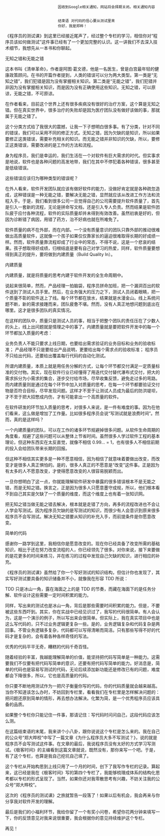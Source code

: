 
                            
                            因收到Google相关通知，网站将会择期关闭。相关通知内容
                            
                            
                            结束语 对代码的信心要从测试里来
                            你好，我是郑晔！

《程序员的测试课》到这里已经接近尾声了，经过整个专栏的学习，相信你对“程序员该如何做测试”这件事已经有了一个更加完整的认识。这一讲我们不去深入技术细节，我想先从一本书和你聊起。

无知之错和无能之错

这本书叫《清单革命》，作者是阿图·葛文德，他是一名医生，曾是白宫最年轻的健康政策顾问。在书的开篇作者提到，人类的错误可以分为两大类型。第一类是“无知之错”，我们犯错是因为没有掌握相关知识。第二类是“无能之错”，我们犯错并非因为没有掌握相关知识，而是因为没有正确使用这些知识。无知之错，可以原谅，无能之错，不可原谅。

在作者看来，目前这个世界上还有很多疾病没有很好的治疗方案，这个算是无知之错。但在真实世界中，很多治疗的失败却是因为医疗团队没有做好该做的事，那就属于无能之错了。

这个分类方式给了我很大的震撼，让我一下子想明白很多事。有了分类，针对不同的错误，我们可以采用不同的修正方式。无知之错，因为欠缺的是知识，所以如果要修正这类错误，需要补充相关的知识。而无能之错并非知识的欠缺，所以，要修正这类错误，需要改进的是工作的方法和流程。

身为程序员，我们是幸运的，我们生活在一个对软件有巨大需求的时代。但实事求是地说，软件也是各种问题的高发地带，我们在其中不停犯着各种错误，很多甚至是低级错误。

这些错误应该归为哪种类型的错误呢？

在外人看来，软件开发团队就应该有做好软件的能力，没做好肯定就是各种疏忽造成，这种错误是一种无能之错，要解决无能之错，显然就应该从改进工作方法和流程入手。于是，我们看到很多公司一旦觉得自己的公司需要提升软件质量了，首先是引入一套新的流程，无论是拼命写文档，还是引入专人负责。然而结果是软件团队疲于应付各种流程，软件的实际质量却并未得到有效改善。虽然初衷是好的，但因为诊断错了病因，用错了药方，治不好病也就在所难免了。

软件质量的病不在外部，而在内部。一个没有质量意识的团队只靠外部的推动很难做出高质量软件，这就像一个孩子如果仅仅靠家长的逼迫很难取得长期的好成绩一样。然而，软件质量靠流程却成了行业中的常态，不得不说，这是一个悲哀的结果。孩子想取得好成绩，归根结底是要有自己对学习的热爱，同样，软件质量要想得到真正的提升，要将做到内建质量（Build Quality In）。

内建质量

内建质量，就是将质量的思考内建于软件开发的全生命周期中。

说起来很简单，然而，产品经理一拍脑袋，程序员拼命加班，把一个漏洞百出的软件送到了测试人员手里。然后，在业务强大的压力之下，测试人员闭着眼睛，把一个质量不彰的软件送上了线。每个环节都在放水，结果就是水漫金山。线上系统问题不断，新的需求接踵而来，团队疲惫不堪。然而，没有人真正地想问题到底出在哪里。这才是很多团队的真实情况。

在这样的团队中，质量只是测试人员的事，相当于把整个团队的责任压在了少数人的头上，线上出问题就是情理之中的事了。内建质量就是要把软件开发中的每一个环节都加入质量的考虑：


业务负责人不能只要求上线日期，也要给出需求验证的业务目标和业务的验收标准；
产品经理不只是要给出产品说明，更要给出每个需求点的验收标准；
程序员不只给出代码，还要给出覆盖每行代码的自动化测试。


所谓内建质量，本质上就是用任务分解的方式，让每个环节都交付满足一定质量标准的交付物。其实，现在软件行业已经懂得了用迭代交付替代瀑布式交付，把大的需求拆分为小需求的集合，逐步交付给市场，尽早收集反馈，避免走过多的弯路。而内建质量则是通过在每个环节中加入对质量的思考，在每一个环节都要验证交付物是否符合目标，尽早发现问题。这样才不至于让测试人员成为最后的防洪堤坝，才不至于把大招憋成内伤，才有可能拿出一个高质量的软件。

在软件研发的环节加入质量的思考，对很多人来说，是一件有难度的事。因为在他们看来，这么做是增加了工作量。比如很多程序员会说“写测试就是浪费时间”。然而，真的是这样吗？

一个内建质量的团队，可以在工作的诸多环节规避掉很多问题。从软件生命周期的角度看，规避了这些问题可以从整体上节省时间。虽然很多人学过软件工程的基本理论，但这种东西实在太反直觉，就像不相信 0.99… = 1，也有很多人不相信前期的投入会给团队带来长期的回报。

但这种不相信其实更多是一种不愿意相信，因为相信了就意味着要做出改变，而改变才是很多人真正惧怕的。是的，很多人真正的不愿意是“改变”这件事。正是因为有太多的人不愿意改变，才使得愿意改变的人很容易脱颖而出。

一旦你想明白了这一点，你就能理解软件研发中暴露的很多错误根本不是无能之错，而是无知之错。换言之，正是因为很多人只愿意墨守成规，所以，他们根本看不到自己其实是欠缺了一个质量的维度，而这个维度上也有着一张知识网。

把无知之错当做无能之错去解决，根本就是走错了方向，再多的流程改进也不会让人学会写测试。因为程序员欠缺的是写测试的知识，而很少有人会意识到原来很多程序员不会写测试。解决无知之错要从知识的补充入手，而前提条件是你愿意改变。

简单的代码

感谢你一路学到这里，我相信你是愿意改变的。现在你已经具备了改变所需的基础知识，相比于还在努力改变流程的人，你已经领先了很多。对你来说，接下来要做的是花更多的时间来练习，并在练习的过程中发现自己欠缺的知识，进行相应的补充。

《程序员的测试课》虽然给了你一个写好测试的知识结构，但估计你也发现了，其实写好测试要具备的知识储备并不小，就像我在形容 TDD 所说：


TDD 只是冰山一角，露在海面之上的是 TDD 的节奏，而藏在海面下的是任务分解、软件设计这些需要一定时间积累的能力。


同样，写出来的测试也是冰山一角，背后是那些需要时间积累的能力。但是，不要被这些东西吓到。其实，你在实战中已经见识过了，我写的代码很简单。有人会认为，这是一个演示的例子，所以写出来会很简单。但实际上，我在真实项目中也是这么写代码的，只不过业务逻辑更复杂一些。是的，业务逻辑复杂和代码复杂是两回事。不管业务逻辑多复杂，代码都可以写得清晰而简洁。只有那些写得不好的代码才是复杂的，会有着各种各样奇怪的写法。

优秀的代码平平无奇，糟糕的代码千奇百怪。

随着经验的丰富，我越能理解简单的价值，能坚持把代码写简单是一种能力。这需要我们不仅要有把代码写简单的意识，还要有把代码写简单的能力。好消息是，简单的代码也是容易写测试的代码，无论后续添加新功能还是修改已有的问题，难度都会下降很多，所以，它也是高质量的代码。

你只要不断地用测试作为一把尺子衡量你写的代码，你的代码质量就会越来越高。当你不知道该怎么办时，不妨回到专栏里，看看我们在专栏里是怎样解决问题的：把问题还原到简单的情形，再去想办法解决。化繁为简，是一个优秀程序员应该具备的品质。

如果整个专栏你只能记住一件事，那请记住：写代码时问问自己，这段代码应该怎么测。

在这篇结束语的末尾，我来讲个小八卦，跟你说说这个专栏是怎么来的。我在自己的公众号“郑大晔校”中写了一篇文章《为什么程序员大多不写测试？》，说的就是程序员不会写测试这件事。在文章的最后，我说程序员没有太好的方式学习写测试。《极客时间》的主编看到这篇文章就说，既然没有，那你来写一个吧。于是，有了这个专栏，也算是我自己挖坑自己填了。

这个专栏从开始构思到上线只用了一个月的时间，创下了我写作专栏的记录。算起来，这已经是我在《极客时间》写的第四个专栏了，我能够梳理成体系的结构化思考都以专栏的形式呈现了。当然，如果你还对我零散思考有兴趣，不妨关注我的公众号“郑大晔校”。

这次的《程序员的测试课》之旅就暂告一段落了！如果以后有机会，我会再来与你分享我对软件开发的理解。

最后是我们的小福利环节，我给你留了一个有奖小问卷，希望你花两分钟来填写一下，你的反馈意见对我来说很重要，我会根据你的意见持续维护这个专栏。

再见！



                        
                        
                            